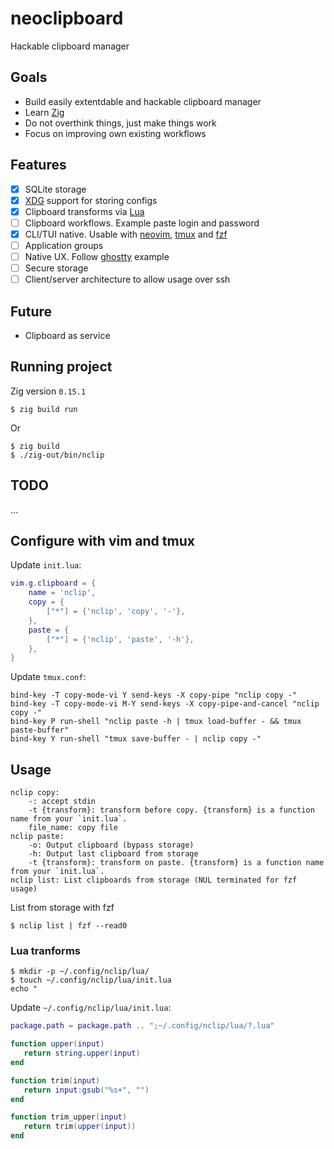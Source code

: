 # neoclipboard

Hackable clipboard manager

## Goals

- Build easily extentdable and hackable clipboard manager
- Learn [Zig](https://ziglang.org)
- Do not overthink things, just make things work
- Focus on improving own existing workflows

## Features

- [x] SQLite storage
- [x] [XDG](https://specifications.freedesktop.org/basedir-spec/latest/) support for storing configs
- [x] Clipboard transforms via [Lua](https://www.lua.org)
- [ ] Clipboard workflows. Example paste login and password
- [x] CLI/TUI native. Usable with [neovim](https://neovim.io), [tmux](https://github.com/tmux/tmux) and [fzf](https://junegunn.github.io/fzf/)
- [ ] Application groups
- [ ] Native UX. Follow [ghostty](https://ghostty.org) example
- [ ] Secure storage
- [ ] Client/server architecture to allow usage over ssh

## Future

- Clipboard as service

## Running project

Zig version `0.15.1`

```console
$ zig build run
```
Or

```console
$ zig build
$ ./zig-out/bin/nclip
```

## TODO

...

## Configure with vim and tmux

Update `init.lua`:

```lua
vim.g.clipboard = {
    name = 'nclip',
    copy = {
        ["*"] = {'nclip', 'copy', '-'},
    },
    paste = {
        ["*"] = {'nclip', 'paste', '-h'},
    },
}
```

Update `tmux.conf`:

```tmux
bind-key -T copy-mode-vi Y send-keys -X copy-pipe "nclip copy -"
bind-key -T copy-mode-vi M-Y send-keys -X copy-pipe-and-cancel "nclip copy -"
bind-key P run-shell "nclip paste -h | tmux load-buffer - && tmux paste-buffer"
bind-key Y run-shell "tmux save-buffer - | nclip copy -"
```

## Usage

```console
nclip copy:
    -: accept stdin
    -t {transform}: transform before copy. {transform} is a function name from your `init.lua`.
    file_name: copy file
nclip paste:
    -o: Output clipboard (bypass storage)
    -h: Output last clipboard from storage
    -t {transform}: transform on paste. {transform} is a function name from your `init.lua`.
nclip list: List clipboards from storage (NUL terminated for fzf usage)
```

List from storage with fzf

```console
$ nclip list | fzf --read0
```

### Lua tranforms

```console
$ mkdir -p ~/.config/nclip/lua/
$ touch ~/.config/nclip/lua/init.lua
echo "
```

Update `~/.config/nclip/lua/init.lua`:

```lua
package.path = package.path .. ";~/.config/nclip/lua/?.lua"

function upper(input)
   return string.upper(input)
end

function trim(input)
   return input:gsub("%s+", "")
end

function trim_upper(input)
   return trim(upper(input))
end
```
